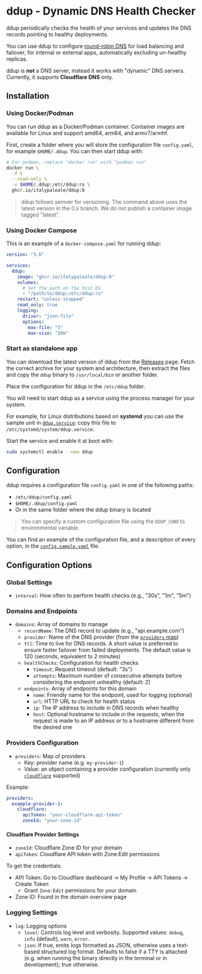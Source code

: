 # ddup - Dynamic DNS Health Checker

ddup periodically checks the health of your services and updates the DNS records pointing to healthy deployments.

You can use ddup to configure [round-robin DNS](https://en.wikipedia.org/wiki/Round-robin_DNS) for load balancing and failover, for internal or external apps, automatically excluding un-healthy replicas.

ddup is **not** a DNS server, instead it works with "dynamic" DNS servers. Currently, it supports **Cloudflare DNS** only.

## Installation

### Using Docker/Podman

You can run ddup as a Docker/Podman container. Container images are available for Linux and support amd64, arm64, and armv7/armhf.

First, create a folder where you will store the configuration file `config.yaml`, for example `$HOME/.ddup`. You can then start ddup with:

```sh
# For podman, replace "docker run" with "podman run"
docker run \
  -d \
  --read-only \
  -v $HOME/.ddup:/etc/ddup:ro \
  ghcr.io/italypaleale/ddup:0
```

> ddup follows semver for versioning. The command above uses the latest version in the 0.x branch. We do not publish a container image tagged "latest".

### Using Docker Compose

This is an example of a `docker-compose.yaml` for running ddup:

```yaml
version: "3.6"

services:
  ddup:
    image: "ghcr.io/italypaleale/ddup:0"
    volumes:
      # Set the path on the host OS
      - "/path/to/ddup:/etc/ddup:ro"
    restart: "unless-stopped"
    read_only: true
    logging:
      driver: "json-file"
      options:
        max-file: "5"
        max-size: "20m"
```

### Start as standalone app

You can download the latest version of ddup from the [Releases](https://github.com/italypaleale/ddup/releases) page. Fetch the correct archive for your system and architecture, then extract the files and copy the `ddup` binary to `/usr/local/bin` or another folder.

Place the configuration for ddup in the `/etc/ddup` folder.

You will need to start ddup as a service using the process manager for your system.

For example, for Linux distributions based on **systemd** you can use the sample unit in [`ddup.service`](./ddup.service): copy this file to `/etc/systemd/system/ddup.service`.

Start the service and enable it at boot with:

```sh
sudo systemctl enable --now ddup
```

## Configuration

ddup requires a configuration file `config.yaml` in one of the following paths:

- `/etc/ddup/config.yaml`
- `$HOME/.ddup/config.yaml`
- Or in the same folder where the ddup binary is located

> You can specify a custom configuration file using the `DDUP_CONFIG` environmental variable.

You can find an example of the configuration file, and a description of every option, in the [`config.sample.yaml`](/config.sample.yaml) file.

## Configuration Options

### Global Settings

- `interval`: How often to perform health checks (e.g., "30s", "1m", "5m")

### Domains and Endpoints

- `domains`: Array of domains to manage
  - `recordName`: The DNS record to update (e.g., "api.example.com")
  - `provider`: Name of the DNS provider (from the [`providers` map](#providers-configuration))
  - `ttl`: Time to live for DNS records. A short value is preferred to ensure faster failover from failed deployments. The default value is 120 (seconds, equivalent to 2 minutes)
  - `healthChecks`: Configuration for health checks
    - `timeout`: Request timeout (default: "3s")
    - `attempts`: Maximum number of consecutive attempts before considering the endpoint unhealthy (default: 2)
  - `endpoints`: Array of endpoints for this domain
    - `name`: Friendly name for the endpoint, used for logging (optional)
    - `url`: HTTP URL to check for health status
    - `ip`: The IP address to include in DNS records when healthy
    - `host`: Optional hostname to include in the requests, when the request is made to an IP address or to a hostname different from the desired one

### Providers Configuration

- `providers`: Map of providers.
  - Key: provider name (e.g. `my-provider-1`)
  - Value: an object containing a provider configuration (currently only [`cloudflare`](#cloudflare-provider-settings) supported)

Example:

```yaml
providers:
  example-provider-1:
    cloudflare:
      apiToken: "your-cloudflare-api-token"
      zoneId: "your-zone-id"
```

#### Cloudflare Provider Settings

- `zoneId`: Cloudflare Zone ID for your domain
- `apiToken`: Cloudflare API token with Zone:Edit permissions

To get the credentials:

- API Token: Go to Cloudflare dashboard → My Profile → API Tokens → Create Token
  - Grant `Zone:Edit` permissions for your domain
- Zone ID: Found in the domain overview page

### Logging Settings

- `log`: Logging options
  - `level`: Controls log level and verbosity. Supported values: `debug`, `info` (default), `warn`, `error`.
  - `json`: If true, emits logs formatted as JSON, otherwise uses a text-based structured log format. Defaults to false if a TTY is attached (e.g. when running the binary directly in the terminal or in development); true otherwise.
